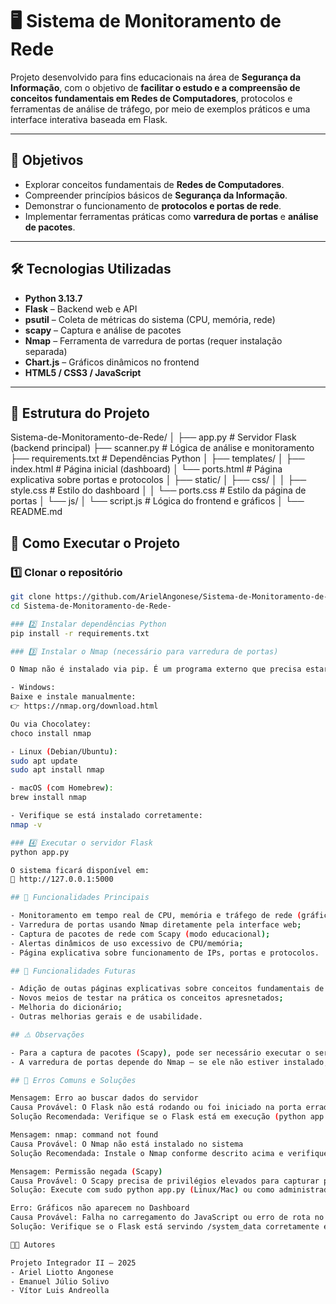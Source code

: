 # 🖥️ Sistema de Monitoramento de Rede

Projeto desenvolvido para fins educacionais na área de **Segurança da Informação**, com o objetivo de **facilitar o estudo e a compreensão de conceitos fundamentais em Redes de Computadores**, protocolos e ferramentas de análise de tráfego, por meio de exemplos práticos e uma interface interativa baseada em Flask.

---

## 📌 Objetivos
- Explorar conceitos fundamentais de **Redes de Computadores**.  
- Compreender princípios básicos de **Segurança da Informação**.  
- Demonstrar o funcionamento de **protocolos e portas de rede**.  
- Implementar ferramentas práticas como **varredura de portas** e **análise de pacotes**.

---

## 🛠 Tecnologias Utilizadas
- **Python 3.13.7**
- **Flask** – Backend web e API
- **psutil** – Coleta de métricas do sistema (CPU, memória, rede)
- **scapy** – Captura e análise de pacotes
- **Nmap** – Ferramenta de varredura de portas (requer instalação separada)
- **Chart.js** – Gráficos dinâmicos no frontend
- **HTML5 / CSS3 / JavaScript**

---

## 📂 Estrutura do Projeto

Sistema-de-Monitoramento-de-Rede/
│
├── app.py # Servidor Flask (backend principal)
├── scanner.py # Lógica de análise e monitoramento
├── requirements.txt # Dependências Python
│
├── templates/
│ ├── index.html # Página inicial (dashboard)
│ └── ports.html # Página explicativa sobre portas e protocolos
│
├── static/
│ ├── css/
│ │ ├── style.css # Estilo do dashboard
│ │ └── ports.css # Estilo da página de portas
│ └── js/
│ └── script.js # Lógica do frontend e gráficos
│
└── README.md

## 🚀 Como Executar o Projeto

### 1️⃣ Clonar o repositório
```bash
git clone https://github.com/ArielAngonese/Sistema-de-Monitoramento-de-Rede-.git
cd Sistema-de-Monitoramento-de-Rede-

### 2️⃣ Instalar dependências Python
pip install -r requirements.txt

### 3️⃣ Instalar o Nmap (necessário para varredura de portas)

O Nmap não é instalado via pip. É um programa externo que precisa estar disponível no sistema.

- Windows:
Baixe e instale manualmente:
👉 https://nmap.org/download.html

Ou via Chocolatey:
choco install nmap

- Linux (Debian/Ubuntu):
sudo apt update
sudo apt install nmap

- macOS (com Homebrew):
brew install nmap

- Verifique se está instalado corretamente:
nmap -v

### 4️⃣ Executar o servidor Flask
python app.py

O sistema ficará disponível em:
🔗 http://127.0.0.1:5000

## 🧠 Funcionalidades Principais

- Monitoramento em tempo real de CPU, memória e tráfego de rede (gráficos interativos com Chart.js);
- Varredura de portas usando Nmap diretamente pela interface web;
- Captura de pacotes de rede com Scapy (modo educacional);
- Alertas dinâmicos de uso excessivo de CPU/memória;
- Página explicativa sobre funcionamento de IPs, portas e protocolos.

## 👾 Funcionalidades Futuras

- Adição de outas páginas explicativas sobre conceitos fundamentais de Redes de Computadores e Segurança da Informação;
- Novos meios de testar na prática os conceitos apresnetados;
- Melhoria do dicionário;
- Outras melhorias gerais e de usabilidade.

## ⚠️ Observações

- Para a captura de pacotes (Scapy), pode ser necessário executar o servidor como administrador ou com sudo;
- A varredura de portas depende do Nmap — se ele não estiver instalado, a funcionalidade exibirá uma mensagem de aviso.

## 🧩 Erros Comuns e Soluções

Mensagem: Erro ao buscar dados do servidor   
Causa Provável: O Flask não está rodando ou foi iniciado na porta errada
Solução Recomendada: Verifique se o Flask está em execução (python app.py) e se a porta é 5000

Mensagem: nmap: command not found
Causa Provável: O Nmap não está instalado no sistema
Solução Recomendada: Instale o Nmap conforme descrito acima e verifique com nmap -v

Mensagem: Permissão negada (Scapy)
Causa Provável: O Scapy precisa de privilégios elevados para capturar pacotes
Solução: Execute com sudo python app.py (Linux/Mac) ou como administrador (Windows)

Erro: Gráficos não aparecem no Dashboard
Causa Provável: Falha no carregamento do JavaScript ou erro de rota no backend
Solução: Verifique se o Flask está servindo /system_data corretamente e abra o console (F12 → Console)

👨‍💻 Autores

Projeto Integrador II — 2025
- Ariel Liotto Angonese
- Emanuel Júlio Solivo
- Vítor Luis Andreolla

